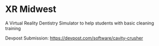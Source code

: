 # XR Midwest

A Virtual Reality Dentistry Simulator to help students with basic cleaning training

Devpost Submission:
https://devpost.com/software/cavity-crusher
